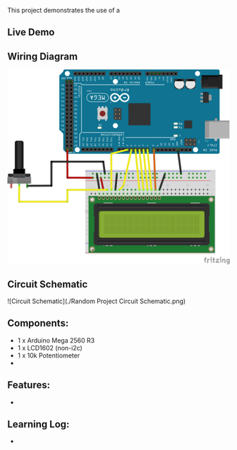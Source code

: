 This project demonstrates the use of a 

## Live Demo


## Wiring Diagram


![Wiring Diagram](./Random%20Project%20Wiring%20Diagram.png)
## Circuit Schematic
  

![Circuit Schematic](./Random Project Circuit Schematic.png)

## Components:
- 1 x Arduino Mega 2560 R3
- 1 x LCD1602 (non-i2c)
- 1 x 10k Potentiometer
- 

## Features:
- 

## Learning Log:
- 
